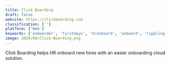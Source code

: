```yaml
---
title: Click Boarding
draft: false 
website: https://clickboarding.com
classification: ['']
platform: ['Web']
keywords: ['enboarder', 'firstdays', 'hronboard', 'onboard', 'rippling', 'sapling', 'stiki', 'tydy', 'workbright', 'hr']
image: 2020/04/Click-Boarding.png
---
```

Click Boarding helps HR onboard new hires with an easier onboarding cloud solution.